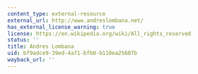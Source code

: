 ```yaml
---
content_type: external-resource
external_url: http://www.andreslombana.net/
has_external_license_warning: true
license: https://en.wikipedia.org/wiki/All_rights_reserved
status: ''
title: Andres Lombana
uid: bf9adce9-39ed-4a71-bfb0-b110ea25607b
wayback_url: ''
---
```

